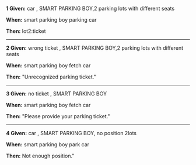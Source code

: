 
**1 Given:**  car , SMART PARKING BOY,2 parking lots with different seats

**When:** smart parking boy parking  car

**Then:**  lot2:ticket

---
**2 Given:**  wrong ticket , SMART PARKING BOY,2 parking lots with different seats

**When:** smart parking boy fetch  car

**Then:**  "Unrecognized parking ticket."

---
**3 Given:**  no ticket , SMART PARKING BOY

**When:** smart parking boy fetch  car

**Then:**  "Please provide your parking ticket."

---
**4 Given:**  car , SMART PARKING BOY, no position 2lots

**When:** smart parking boy park car

**Then:**  Not enough position."